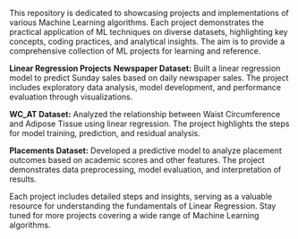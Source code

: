 This repository is dedicated to showcasing projects and implementations of various Machine Learning algorithms. Each project demonstrates the practical application of ML techniques on diverse datasets, highlighting key concepts, coding practices, and analytical insights. The aim is to provide a comprehensive collection of ML projects for learning and reference.

**Linear Regression Projects**
**Newspaper Dataset:** Built a linear regression model to predict Sunday sales based on daily newspaper sales. The project includes exploratory data analysis, model development, and performance evaluation through visualizations.

**WC_AT Dataset:** Analyzed the relationship between Waist Circumference and Adipose Tissue using linear regression. The project highlights the steps for model training, prediction, and residual analysis.

**Placements Dataset:** Developed a predictive model to analyze placement outcomes based on academic scores and other features. The project demonstrates data preprocessing, model evaluation, and interpretation of results.

Each project includes detailed steps and insights, serving as a valuable resource for understanding the fundamentals of Linear Regression. Stay tuned for more projects covering a wide range of Machine Learning algorithms.
